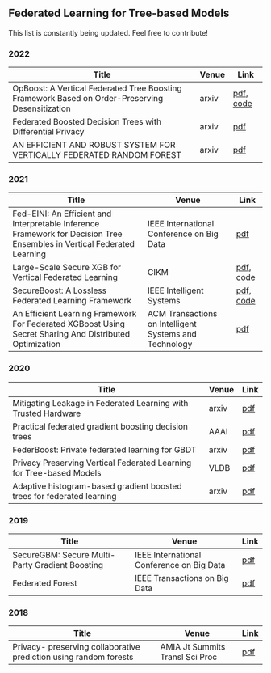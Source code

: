 ## Federated Learning for Tree-based Models
This list is constantly being updated. Feel free to contribute!

### 2022
| Title                                                                                           | Venue | Link                                                                                                                  |
|-------------------------------------------------------------------------------------------------|-------|-----------------------------------------------------------------------------------------------------------------------|
| OpBoost: A Vertical Federated Tree Boosting Framework Based on Order-Preserving Desensitization | arxiv | [pdf](https://arxiv.org/pdf/2210.01318.pdf), [code](https://github.com/alibaba-edu/mpc4j/tree/main/mpc4j-sml-opboost) |
| Federated Boosted Decision Trees with Differential Privacy                                      | arxiv | [pdf](https://arxiv.org/pdf/2210.02910.pdf)                                                                           |
| AN EFFICIENT AND ROBUST SYSTEM FOR VERTICALLY FEDERATED RANDOM FOREST                           | arxiv | [pdf](https://arxiv.org/pdf/2201.10761.pdf)                                                                           |
 
### 2021
| Title                                                                                                                   | Venue                                                  | Link                                                                                          | 
|-------------------------------------------------------------------------------------------------------------------------|--------------------------------------------------------|-----------------------------------------------------------------------------------------------|
| Fed-EINI: An Efficient and Interpretable Inference Framework for Decision Tree Ensembles in Vertical Federated Learning | IEEE International Conference on Big Data              | [pdf](https://arxiv.org/pdf/2105.09540.pdf)                                                   |
 | Large-Scale Secure XGB for Vertical Federated Learning                                                                  | CIKM                                                   | [pdf](https://arxiv.org/pdf/2005.08479.pdf), [code](https://github.com/secretflow/secretflow) |
 | SecureBoost: A Lossless Federated Learning Framework                                                                    | IEEE Intelligent Systems                               | [pdf](https://arxiv.org/pdf/1901.08755.pdf), [code](https://github.com/FederatedAI/FATE)      |
 | An Efficient Learning Framework For Federated XGBoost Using Secret Sharing And Distributed Optimization                 | ACM Transactions on Intelligent Systems and Technology | [pdf](https://arxiv.org/pdf/2105.05717.pdf)                                                   |

### 2020 
| Title                                                                  | Venue | Link                                                |
|------------------------------------------------------------------------|-------|-----------------------------------------------------|
| Mitigating Leakage in Federated Learning with Trusted Hardware         | arxiv | [pdf](https://arxiv.org/pdf/2011.04948.pdf)         |
| Practical federated gradient boosting decision trees                   | AAAI  | [pdf](https://arxiv.org/pdf/1911.04206.pdf)         |
| FederBoost: Private federated learning for GBDT                        | arxiv | [pdf](https://arxiv.org/pdf/2011.02796.pdf)         |
| Privacy Preserving Vertical Federated Learning for Tree-based Models   | VLDB  | [pdf](http://www.vldb.org/pvldb/vol13/p2090-wu.pdf) |
| Adaptive histogram-based gradient boosted trees for federated learning | arxiv | [pdf](https://arxiv.org/pdf/2012.06670.pdf)         |

### 2019
| Title                                           | Venue                                     | Link                                        |
|-------------------------------------------------|-------------------------------------------|---------------------------------------------|
| SecureGBM: Secure Multi-Party Gradient Boosting | IEEE International Conference on Big Data | [pdf](https://arxiv.org/pdf/1911.11997.pdf) |
| Federated Forest                                | IEEE Transactions on Big Data             | [pdf](https://arxiv.org/pdf/1905.10053.pdf) |

### 2018
| Title                                                             | Venue                           | Link                                        |
|-------------------------------------------------------------------|---------------------------------|---------------------------------------------|
| Privacy- preserving collaborative prediction using random forests | AMIA Jt Summits Transl Sci Proc | [pdf](https://arxiv.org/pdf/1811.08695.pdf) |
